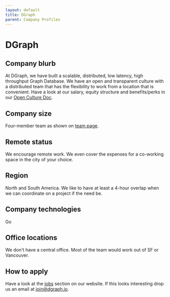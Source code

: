 ```yaml
---
layout: default
title: DGraph
parent: Company Profiles
---
```


# DGraph

## Company blurb

At DGraph, we have built a scalable, distributed, low latency, high throughput Graph Database. We have an open and transparent culture with a distributed team that has the flexibility to work from a location that is convenient. Have a look at our salary, equity structure and benefits/perks in our [Open Culture Doc](https://docs.google.com/spreadsheets/d/1LTYPzXO7kCHaacYs_sTYyeX9MoYNH1nsI6Arw1N-HL8/edit?usp=sharing).

## Company size

Four-member team as shown on [team page](http://dgraph.io/#team).

## Remote status

We encourage remote work. We even cover the expenses for a co-working space in the city of your choice.

## Region

North and South America. We like to have at least a 4-hour overlap when we can coordinate on a project if the need be.

## Company technologies

Go

## Office locations

We don't have a central office. Most of the team would work out of SF or Vancouver.

## How to apply

Have a look at the [jobs](http://dgraph.io/#jobs) section on our website. If this looks interesting drop us an email at [join@dgraph.io](mailto:join@dgraph.io).

